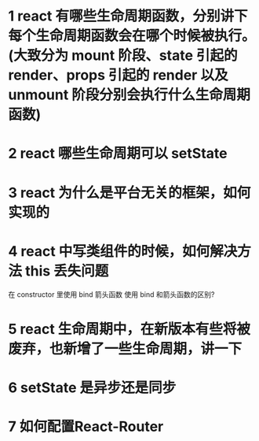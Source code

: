 # 1 react 有哪些生命周期函数，分别讲下每个生命周期函数会在哪个时候被执行。(大致分为 mount 阶段、state 引起的 render、props 引起的 render 以及 unmount 阶段分别会执行什么生命周期函数)
# 2  react 哪些生命周期可以 setState
# 3 react 为什么是平台无关的框架，如何实现的
# 4 react 中写类组件的时候，如何解决方法 this 丢失问题
在 constructor 里使用 bind
箭头函数
使用 bind 和箭头函数的区别?
# 5 react 生命周期中，在新版本有些将被废弃，也新增了一些生命周期，讲一下
# 6 setState 是异步还是同步
# 7 如何配置React-Router